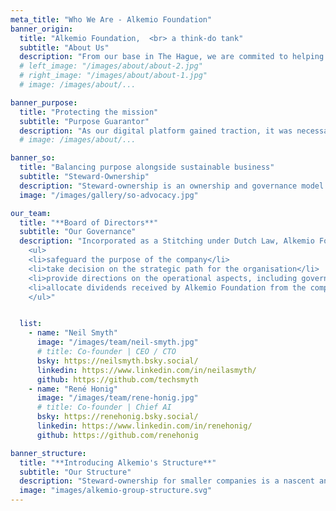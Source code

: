 ```yaml
---
meta_title: "Who We Are - Alkemio Foundation"
banner_origin:
  title: "Alkemio Foundation,  <br> a think-do tank"
  subtitle: "About Us"
  description: "From our base in The Hague, we are commited to helping changemakers in The Netherlands and worldwide, succeed in their collective action efforts. <br> <br> Alkemio's origin story is from one of the toughest crisis of the 21st century - the COVID-19 pandemic. Our founders were part of Dutch government efforts to collectively overcome shared challenges. We experienced how, despite the best intentions, the lack of a supportive digital infrastructure was constraining our collective action efforts. Our communities depended on disparate tools, ad-hoc solutions, and predatory algorithms, from large technology companies. Even during the crisis, the Big Tech motive was profit first. <br> <br>  We imagined a purpose-built alternative. With all the building blocks for excelling at collective action, and designed from first principles to put society's interests first. With technology as an enabler, we aimed to harness the human capacity, talent, and determination to solve societal challenges, and support their endeavours."
  # left_image: "/images/about/about-2.jpg"
  # right_image: "/images/about/about-1.jpg"
  # image: /images/about/...

banner_purpose:
  title: "Protecting the mission"
  subtitle: "Purpose Guarantor"
  description: "As our digital platform gained traction, it was necessary to further safeguard its purpose, align its ambition, and  protect its users. <br> <br> alkem.io became steward-owned and the Alkemio Foundation became the purpose guarantor of the digital platform."
  # image: /images/about/...

banner_so:
  title: "Balancing purpose alongside sustainable business"
  subtitle: "Steward-Ownership"
  description: "Steward-ownership is an ownership and governance model that ensures companies remain true to their purpose alongside ensuring business sustainability. Many successful businesses in Europe adopt this model, and momentum is growing for smaller purpose-driven companies. <br> <br> If you are interested to learn more about Alkemio and steward-ownership, [**this case study from Purpose Economy**](https://purpose-economy.org/content/uploads/purpose-alkemio-casestudyen-31032024.pdf) is a helpful starting point. <br> <br> If you are based in the Netherlands, and steward-ownership excites you, [**join our community here**](https://alkem.io/steward-ownership-nl?tab=1). <br> <br>"
  image: "/images/gallery/so-advocacy.jpg"

our_team:
  title: "**Board of Directors**"
  subtitle: "Our Governance"
  description: "Incorporated as a Stitching under Dutch Law, Alkemio Foundation is governed by our Board of Directors. <br><br> The members of our Board of Directors are currently the stewards of the Alkemio platform. We are currently undertaking the process to expand the number of stewards to increase diversity of thought and representation and enable the careful evolution of the platform. <br> <br> The Role of Stewards is: 
    <ul>
    <li>safeguard the purpose of the company</li>
    <li>take decision on the strategic path for the organisation</li>
    <li>provide directions on the operational aspects, including governance, financial, and legal</li>
    <li>allocate dividends received by Alkemio Foundation from the company towards achieving the purpose</li>
    </ul>"


  list:
    - name: "Neil Smyth"
      image: "/images/team/neil-smyth.jpg"
      # title: Co-founder | CEO / CTO
      bsky: https://neilsmyth.bsky.social/
      linkedin: https://www.linkedin.com/in/neilasmyth/
      github: https://github.com/techsmyth
    - name: "René Honig"
      image: "/images/team/rene-honig.jpg"
      # title: Co-founder | Chief AI
      bsky: https://renehonig.bsky.social/
      linkedin: https://www.linkedin.com/in/renehonig/
      github: https://github.com/renehonig

banner_structure:
  title: "**Introducing Alkemio's Structure**"
  subtitle: "Our Structure"
  description: "Steward-ownership for smaller companies is a nascent and evolving concept. We are learning by doing, and have benefitted from inputs from other trailblazing organisations, including We Are Stewards, and Purpose. We also want to help other organisation navigate this path; to help facilitate this knowledge sharing, we have publicly shared all relevant resources. For a detailed understanding of our structure, please head to [**this page**](/structure)."
  image: "images/alkemio-group-structure.svg"
---
```

